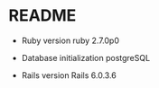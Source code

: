 # README

* Ruby version ruby 2.7.0p0

* Database initialization postgreSQL

* Rails version Rails 6.0.3.6


